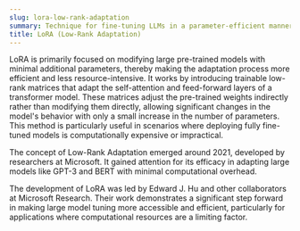 ```yaml
---
slug: lora-low-rank-adaptation
summary: Technique for fine-tuning LLMs in a parameter-efficient manner.
title: LoRA (Low-Rank Adaptation)
---
```


LoRA is primarily focused on modifying large pre-trained models with minimal additional parameters, thereby making the adaptation process more efficient and less resource-intensive. It works by introducing trainable low-rank matrices that adapt the self-attention and feed-forward layers of a transformer model. These matrices adjust the pre-trained weights indirectly rather than modifying them directly, allowing significant changes in the model's behavior with only a small increase in the number of parameters. This method is particularly useful in scenarios where deploying fully fine-tuned models is computationally expensive or impractical.

The concept of Low-Rank Adaptation emerged around 2021, developed by researchers at Microsoft. It gained attention for its efficacy in adapting large models like GPT-3 and BERT with minimal computational overhead.

The development of LoRA was led by Edward J. Hu and other collaborators at Microsoft Research. Their work demonstrates a significant step forward in making large model tuning more accessible and efficient, particularly for applications where computational resources are a limiting factor.
